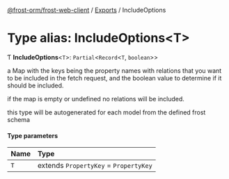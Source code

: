 [@frost-orm/frost-web-client](../modules.md) / [Exports](../modules.md) / IncludeOptions

# Type alias: IncludeOptions<T\>

Ƭ **IncludeOptions**<`T`\>: `Partial`<`Record`<`T`, `boolean`\>\>

a Map with the keys being the property names with relations that you want to be included in the fetch request, and the boolean value to determine if it should be included.

if the map is empty or undefined no relations will be included.

this type will be autogenerated for each model from the defined frost schema

#### Type parameters

| Name | Type |
| :------ | :------ |
| `T` | extends `PropertyKey` = `PropertyKey` |
